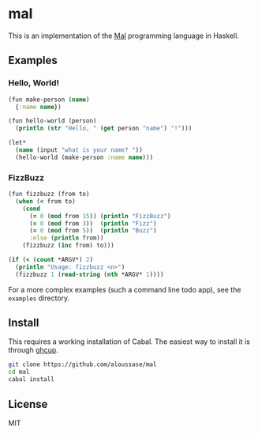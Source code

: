 # mal

This is an implementation of the [Mal](https://github.com/kanaka/mal) programming language in Haskell.

## Examples

### Hello, World!

```clojure
(fun make-person (name)
  {:name name})

(fun hello-world (person)
  (println (str "Hello, " (get person "name") "!")))

(let*
  (name (input "what is your name? "))
  (hello-world (make-person :name name)))
```

### FizzBuzz

```clojure
(fun fizzbuzz (from to)
  (when (< from to)
    (cond
      (= 0 (mod from 15)) (println "FizzBuzz")
      (= 0 (mod from 3))  (println "Fizz")
      (= 0 (mod from 5))  (println "Buzz")
      :else (println from))
    (fizzbuzz (inc from) to)))

(if (< (count *ARGV*) 2)
  (println "Usage: fizzbuzz <n>")
  (fizzbuzz 1 (read-string (nth *ARGV* 1))))
```

For a more complex examples (such a command line todo app), see the `examples` directory.

## Install

This requires a working installation of Cabal. The easiest way to install it is
through [ghcup](https://www.haskell.org/ghcup/).

```bash
git clone https://github.com/aloussase/mal
cd mal
cabal install
```

## License

MIT
